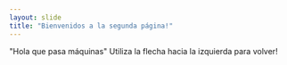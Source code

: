```yaml
---
layout: slide
title: "Bienvenidos a la segunda página!"
---
```

"Hola que pasa máquinas"
Utiliza la flecha hacia la izquierda para volver!

